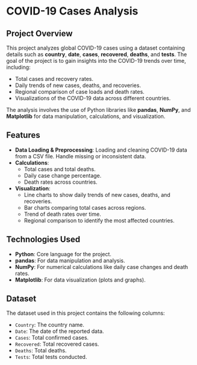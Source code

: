 # COVID-19 Cases Analysis

## Project Overview
This project analyzes global COVID-19 cases using a dataset containing details such as **country**, **date**, **cases**, **recovered**, **deaths**, and **tests**. The goal of the project is to gain insights into the COVID-19 trends over time, including:

- Total cases and recovery rates.
- Daily trends of new cases, deaths, and recoveries.
- Regional comparison of case loads and death rates.
- Visualizations of the COVID-19 data across different countries.

The analysis involves the use of Python libraries like **pandas**, **NumPy**, and **Matplotlib** for data manipulation, calculations, and visualization.

## Features
- **Data Loading & Preprocessing**: Loading and cleaning COVID-19 data from a CSV file. Handle missing or inconsistent data.
- **Calculations**:
  - Total cases and total deaths.
  - Daily case change percentage.
  - Death rates across countries.
- **Visualization**:
  - Line charts to show daily trends of new cases, deaths, and recoveries.
  - Bar charts comparing total cases across regions.
  - Trend of death rates over time.
  - Regional comparison to identify the most affected countries.

## Technologies Used
- **Python**: Core language for the project.
- **pandas**: For data manipulation and analysis.
- **NumPy**: For numerical calculations like daily case changes and death rates.
- **Matplotlib**: For data visualization (plots and graphs).

## Dataset
The dataset used in this project contains the following columns:
- `Country`: The country name.
- `Date`: The date of the reported data.
- `Cases`: Total confirmed cases.
- `Recovered`: Total recovered cases.
- `Deaths`: Total deaths.
- `Tests`: Total tests conducted.
